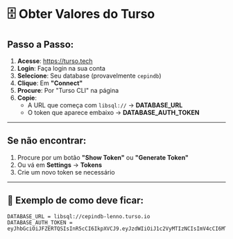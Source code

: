 # 🗄️ Obter Valores do Turso

## Passo a Passo:

1. **Acesse**: https://turso.tech
2. **Login**: Faça login na sua conta
3. **Selecione**: Seu database (provavelmente `cepindb`)
4. **Clique**: Em **"Connect"**
5. **Procure**: Por "Turso CLI" na página
6. **Copie**:
   - A URL que começa com `libsql://` → **DATABASE_URL**
   - O token que aparece embaixo → **DATABASE_AUTH_TOKEN**

---

## Se não encontrar:

1. Procure por um botão **"Show Token"** ou **"Generate Token"**
2. Ou vá em **Settings** → **Tokens**
3. Crie um novo token se necessário

---

## 📝 Exemplo de como deve ficar:

```
DATABASE_URL = libsql://cepindb-lenno.turso.io
DATABASE_AUTH_TOKEN = eyJhbGciOiJFZERTQSIsInR5cCI6IkpXVCJ9.eyJzdWIiOiJ1c2VyMTIzNCIsImV4cCI6MTYxNjIzOTAyMi45ODI1OTY3fQ...
```


